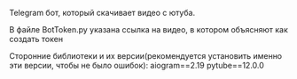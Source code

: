 Telegram бот, который скачивает видео с ютуба.

В файле BotToken.py указана ссылка на видео, в котором объясняют как создать токен

Сторонние библиотеки и их версии(рекомендуется установить именно эти версии, чтобы не было ошибок):
aiogram==2.19
pytube==12.0.0

